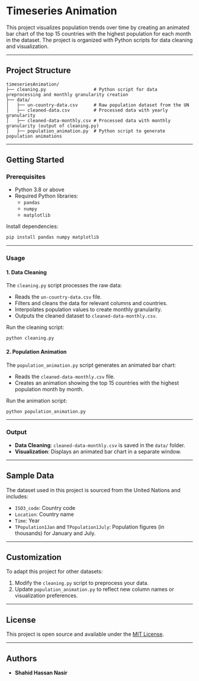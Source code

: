 # Timeseries Animation

This project visualizes population trends over time by creating an animated bar chart of the top 15 countries with the highest population for each month in the dataset. The project is organized with Python scripts for data cleaning and visualization.

---

## Project Structure

```plaintext
timeseriesAnimation/
├── cleaning.py                  # Python script for data preprocessing and monthly granularity creation
├── data/
│   ├── un-country-data.csv      # Raw population dataset from the UN
│   ├── cleaned-data.csv         # Processed data with yearly granularity
│   ├── cleaned-data-monthly.csv # Processed data with monthly granularity (output of cleaning.py)
│   ├── population_animation.py  # Python script to generate population animations
```

---

## Getting Started

### Prerequisites
- Python 3.8 or above
- Required Python libraries:
  - `pandas`
  - `numpy`
  - `matplotlib`

Install dependencies:
```bash
pip install pandas numpy matplotlib
```

---

### Usage

#### 1. Data Cleaning
The `cleaning.py` script processes the raw data:
- Reads the `un-country-data.csv` file.
- Filters and cleans the data for relevant columns and countries.
- Interpolates population values to create monthly granularity.
- Outputs the cleaned dataset to `cleaned-data-monthly.csv`.

Run the cleaning script:
```bash
python cleaning.py
```

#### 2. Population Animation
The `population_animation.py` script generates an animated bar chart:
- Reads the `cleaned-data-monthly.csv` file.
- Creates an animation showing the top 15 countries with the highest population month by month.

Run the animation script:
```bash
python population_animation.py
```

---

### Output
- **Data Cleaning**: `cleaned-data-monthly.csv` is saved in the `data/` folder.
- **Visualization**: Displays an animated bar chart in a separate window.

---

## Sample Data

The dataset used in this project is sourced from the United Nations and includes:
- `ISO3_code`: Country code
- `Location`: Country name
- `Time`: Year
- `TPopulation1Jan` and `TPopulation1July`: Population figures (in thousands) for January and July.

---

## Customization

To adapt this project for other datasets:
1. Modify the `cleaning.py` script to preprocess your data.
2. Update `population_animation.py` to reflect new column names or visualization preferences.

---

## License
This project is open source and available under the [MIT License](LICENSE).

---

## Authors

- **Shahid Hassan Nasir**
